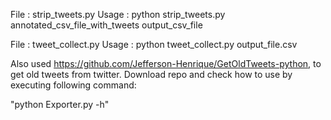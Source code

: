 File : strip_tweets.py
Usage : python strip_tweets.py annotated_csv_file_with_tweets output_csv_file

File  : tweet_collect.py
Usage : python tweet_collect.py output_file.csv

Also used https://github.com/Jefferson-Henrique/GetOldTweets-python, to get old 
tweets from twitter.
Download repo and check how to use by executing following command:

"python Exporter.py -h"
